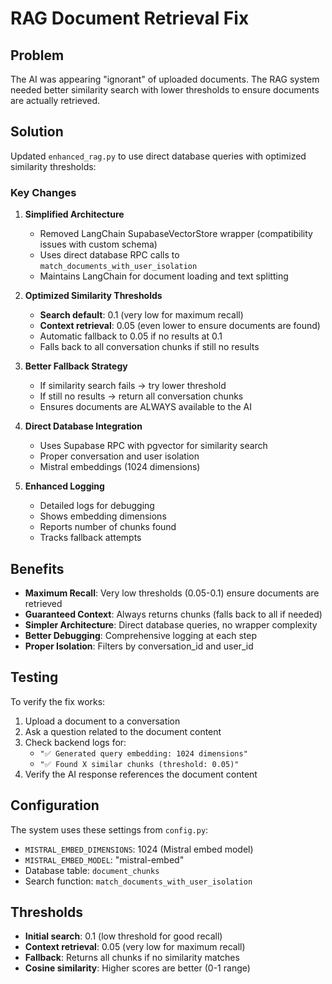 # RAG Document Retrieval Fix

## Problem
The AI was appearing "ignorant" of uploaded documents. The RAG system needed better similarity search with lower thresholds to ensure documents are actually retrieved.

## Solution
Updated `enhanced_rag.py` to use direct database queries with optimized similarity thresholds:

### Key Changes

1. **Simplified Architecture**
   - Removed LangChain SupabaseVectorStore wrapper (compatibility issues with custom schema)
   - Uses direct database RPC calls to `match_documents_with_user_isolation`
   - Maintains LangChain for document loading and text splitting

2. **Optimized Similarity Thresholds**
   - **Search default**: 0.1 (very low for maximum recall)
   - **Context retrieval**: 0.05 (even lower to ensure documents are found)
   - Automatic fallback to 0.05 if no results at 0.1
   - Falls back to all conversation chunks if still no results

3. **Better Fallback Strategy**
   - If similarity search fails → try lower threshold
   - If still no results → return all conversation chunks
   - Ensures documents are ALWAYS available to the AI

4. **Direct Database Integration**
   - Uses Supabase RPC with pgvector for similarity search
   - Proper conversation and user isolation
   - Mistral embeddings (1024 dimensions)

5. **Enhanced Logging**
   - Detailed logs for debugging
   - Shows embedding dimensions
   - Reports number of chunks found
   - Tracks fallback attempts

## Benefits

- **Maximum Recall**: Very low thresholds (0.05-0.1) ensure documents are retrieved
- **Guaranteed Context**: Always returns chunks (falls back to all if needed)
- **Simpler Architecture**: Direct database queries, no wrapper complexity
- **Better Debugging**: Comprehensive logging at each step
- **Proper Isolation**: Filters by conversation_id and user_id

## Testing

To verify the fix works:

1. Upload a document to a conversation
2. Ask a question related to the document content
3. Check backend logs for:
   - `"✅ Generated query embedding: 1024 dimensions"`
   - `"✅ Found X similar chunks (threshold: 0.05)"`
4. Verify the AI response references the document content

## Configuration

The system uses these settings from `config.py`:
- `MISTRAL_EMBED_DIMENSIONS`: 1024 (Mistral embed model)
- `MISTRAL_EMBED_MODEL`: "mistral-embed"
- Database table: `document_chunks`
- Search function: `match_documents_with_user_isolation`

## Thresholds

- **Initial search**: 0.1 (low threshold for good recall)
- **Context retrieval**: 0.05 (very low for maximum recall)
- **Fallback**: Returns all chunks if no similarity matches
- **Cosine similarity**: Higher scores are better (0-1 range)
